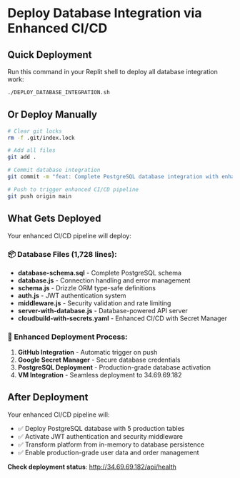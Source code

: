 # Deploy Database Integration via Enhanced CI/CD

## Quick Deployment

Run this command in your Replit shell to deploy all database integration work:

```bash
./DEPLOY_DATABASE_INTEGRATION.sh
```

## Or Deploy Manually

```bash
# Clear git locks
rm -f .git/index.lock

# Add all files
git add .

# Commit database integration
git commit -m "feat: Complete PostgreSQL database integration with enhanced CI/CD"

# Push to trigger enhanced CI/CD pipeline
git push origin main
```

## What Gets Deployed

Your enhanced CI/CD pipeline will deploy:

### 📦 Database Files (1,728 lines):
- **database-schema.sql** - Complete PostgreSQL schema
- **database.js** - Connection handling and error management
- **schema.js** - Drizzle ORM type-safe definitions
- **auth.js** - JWT authentication system
- **middleware.js** - Security validation and rate limiting
- **server-with-database.js** - Database-powered API server
- **cloudbuild-with-secrets.yaml** - Enhanced CI/CD with Secret Manager

### 🔧 Enhanced Deployment Process:
1. **GitHub Integration** - Automatic trigger on push
2. **Google Secret Manager** - Secure database credentials
3. **PostgreSQL Deployment** - Production-grade database activation
4. **VM Integration** - Seamless deployment to 34.69.69.182

## After Deployment

Your enhanced CI/CD pipeline will:
- ✅ Deploy PostgreSQL database with 5 production tables
- ✅ Activate JWT authentication and security middleware
- ✅ Transform platform from in-memory to database persistence
- ✅ Enable production-grade user data and order management

**Check deployment status**: http://34.69.69.182/api/health